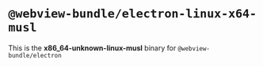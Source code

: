 # `@webview-bundle/electron-linux-x64-musl`

This is the **x86_64-unknown-linux-musl** binary for `@webview-bundle/electron`
